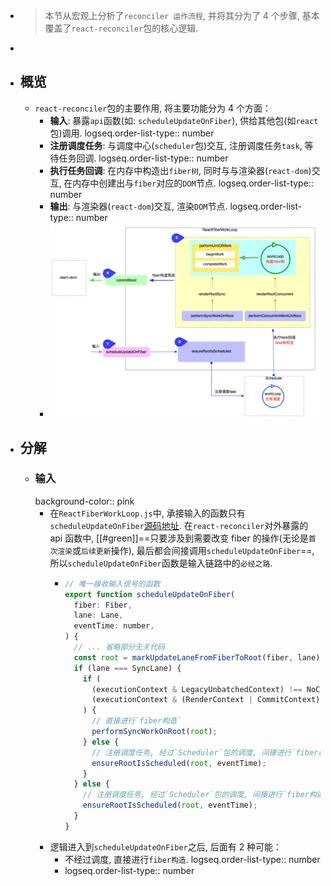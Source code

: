 - > 本节从宏观上分析了`reconciler 运作流程`, 并将其分为了 4 个步骤, 基本覆盖了`react-reconciler`包的核心逻辑.
-
- ## 概览
	- `react-reconciler`包的主要作用, 将主要功能分为 4 个方面：
		- **输入**: 暴露`api`函数(如: `scheduleUpdateOnFiber`), 供给其他包(如`react`包)调用.
		  logseq.order-list-type:: number
		- **注册调度任务**: 与调度中心(`scheduler`包)交互, 注册调度任务`task`, 等待任务回调.
		  logseq.order-list-type:: number
		- **执行任务回调**: 在内存中构造出`fiber树`, 同时与与渲染器(`react-dom`)交互, 在内存中创建出与`fiber`对应的`DOM`节点.
		  logseq.order-list-type:: number
		- **输出**: 与渲染器(`react-dom`)交互, 渲染`DOM`节点.
		  logseq.order-list-type:: number
		- ![image.png](../assets/image_1699023235504_0.png)
- ## 分解
	- ### 输入
	  background-color:: pink
		- 在`ReactFiberWorkLoop.js`中, 承接输入的函数只有`scheduleUpdateOnFiber`[源码地址](https://github.com/facebook/react/blob/v17.0.2/packages/react-reconciler/src/ReactFiberWorkLoop.old.js#L517-L619). 在`react-reconciler`对外暴露的 api 函数中, [[#green]]==只要涉及到需要改变 fiber 的操作(无论是`首次渲染`或`后续更新`操作), 最后都会间接调用`scheduleUpdateOnFiber`==, 所以`scheduleUpdateOnFiber`函数是输入链路中的`必经之路`.
			- ```js
			  // 唯一接收输入信号的函数
			  export function scheduleUpdateOnFiber(
			    fiber: Fiber,
			    lane: Lane,
			    eventTime: number,
			  ) {
			    // ... 省略部分无关代码
			    const root = markUpdateLaneFromFiberToRoot(fiber, lane);
			    if (lane === SyncLane) {
			      if (
			        (executionContext & LegacyUnbatchedContext) !== NoContext &&
			        (executionContext & (RenderContext | CommitContext)) === NoContext
			      ) {
			        // 直接进行`fiber构造`
			        performSyncWorkOnRoot(root);
			      } else {
			        // 注册调度任务, 经过`Scheduler`包的调度, 间接进行`fiber构造`
			        ensureRootIsScheduled(root, eventTime);
			      }
			    } else {
			      // 注册调度任务, 经过`Scheduler`包的调度, 间接进行`fiber构造`
			      ensureRootIsScheduled(root, eventTime);
			    }
			  }
			  ```
		- 逻辑进入到`scheduleUpdateOnFiber`之后, 后面有 2 种可能：
			- 不经过调度, 直接进行`fiber构造`.
			  logseq.order-list-type:: number
			- logseq.order-list-type:: number